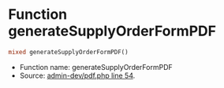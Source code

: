 Function generateSupplyOrderFormPDF
===========================





```php
mixed generateSupplyOrderFormPDF()
```

* Function name: generateSupplyOrderFormPDF
* Source: [admin-dev/pdf.php line 54](https://github.com/PrestaShop/PrestaShop/blob/1.5.0.3/admin-dev/pdf.php#L54).

